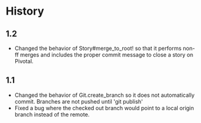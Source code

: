 # History

## 1.2
* Changed the behavior of Story#merge_to_root! so that it performs non-ff merges and includes the proper commit message to close a story on Pivotal.

## 1.1
* Changed the behavior of Git.create_branch so it does not automatically commit. Branches are not pushed until 'git publish'
* Fixed a bug where the checked out branch would point to a local origin branch instead of the remote.